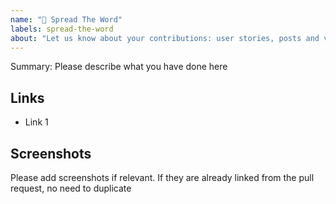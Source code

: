 ```yaml
---
name: "📢 Spread The Word"
labels: spread-the-word
about: "Let us know about your contributions: user stories, posts and videos about Jenkins"
---
```


Summary: Please describe what you have done here

## Links 

<!-- Link the related pull requests, tweets/posts/videos/etc.. -->

* Link 1

## Screenshots

Please add screenshots if relevant.
If they are already linked from the pull request, no need to duplicate

